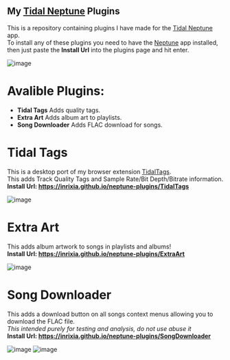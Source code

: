 ## My [Tidal Neptune](https://github.com/uwu/neptune) Plugins

This is a repository containing plugins I have made for the [Tidal Neptune](https://github.com/uwu/neptune) app.  
To install any of these plugins you need to have the [Neptune](https://github.com/uwu/neptune) app installed, then just paste the **Install Url** into the plugins page and hit enter.

![image](https://github.com/Inrixia/neptune-plugins/assets/6373693/a997156c-a281-46ec-992a-397a742dd146)

# Avalible Plugins:

- **Tidal Tags** Adds quality tags.
- **Extra Art** Adds album art to playlists.
- **Song Downloader** Adds FLAC download for songs.

# Tidal Tags

This is a desktop port of my browser extension [TidalTags](https://github.com/Inrixia/TidalTags).  
This adds Track Quality Tags and Sample Rate/Bit Depth/Bitrate information.  
**Install Url: https://inrixia.github.io/neptune-plugins/TidalTags**

![image](https://github.com/Inrixia/neptune-plugins/assets/6373693/aec4adb2-0edb-4441-8509-9a672c824946)

# Extra Art

This adds album artwork to songs in playlists and albums!  
**Install Url: https://inrixia.github.io/neptune-plugins/ExtraArt**

![image](https://github.com/Inrixia/neptune-plugins/assets/6373693/14a8e540-867f-46bf-b953-1a24dd83fb50)

# Song Downloader

This adds a download button on all songs context menus allowing you to download the FLAC file.  
_This intended purely for testing and analysis, do not use abuse it_  
**Install Url: https://inrixia.github.io/neptune-plugins/SongDownloader**

![image](https://github.com/Inrixia/neptune-plugins/assets/6373693/11d7c057-633f-4f0e-a9a3-00ef42b739b2)
![image](https://github.com/Inrixia/neptune-plugins/assets/6373693/94012be7-b115-43b1-a7e9-bf55b950c03b)
